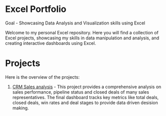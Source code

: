 # Excel Portfolio
Goal - Showcasing Data Analysis and Visualization skills using Excel

Welcome to my personal Excel repository. Here you will find a collection of Excel projects, showcasing my skills in data manipulation and analysis, and creating interactive dashboards using Excel.

# Projects

Here is the overview of the projects:

1. [CRM Sales analysis]([https://github.com/Trevor20/SQL-PowerBI-Portfolio/tree/main/projects/Project1-HRAbsenteesim](https://github.com/Trevor20/Excel-Portfolio/tree/main/Project%201%20-%20CRM%20Sales%20Analysis)) - This project provides a comprehensive analysis on sales performance, pipeline status and closed deals of many sales representatives. The final dashboard tracks key metrics like total deals, closed deals, win rates and deal stages to provide data driven desision making.   
